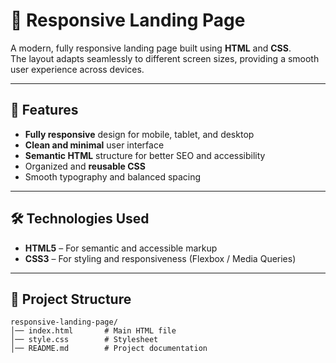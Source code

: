 # 🚀 Responsive Landing Page

A modern, fully responsive landing page built using **HTML** and **CSS**.  
The layout adapts seamlessly to different screen sizes, providing a smooth user experience across devices.

---


## 📌 Features
- **Fully responsive** design for mobile, tablet, and desktop
- **Clean and minimal** user interface
- **Semantic HTML** structure for better SEO and accessibility
- Organized and **reusable CSS**
- Smooth typography and balanced spacing

---

## 🛠️ Technologies Used
- **HTML5** – For semantic and accessible markup
- **CSS3** – For styling and responsiveness (Flexbox / Media Queries)

---

## 📂 Project Structure
```
responsive-landing-page/
│── index.html       # Main HTML file
│── style.css        # Stylesheet
│── README.md        # Project documentation

```

